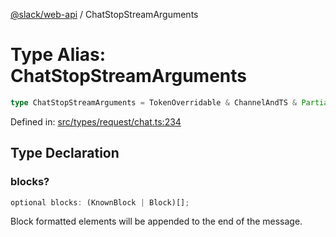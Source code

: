 [@slack/web-api](../index.md) / ChatStopStreamArguments

# Type Alias: ChatStopStreamArguments

```ts
type ChatStopStreamArguments = TokenOverridable & ChannelAndTS & Partial<MarkdownText> & Partial<Metadata> & object;
```

Defined in: [src/types/request/chat.ts:234](https://github.com/slackapi/node-slack-sdk/blob/main/packages/web-api/src/types/request/chat.ts#L234)

## Type Declaration

### blocks?

```ts
optional blocks: (KnownBlock | Block)[];
```

Block formatted elements will be appended to the end of the message.

